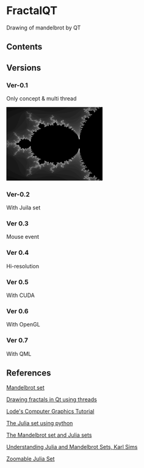 # FractalQT

Drawing of mandelbrot by QT

## Contents

## Versions

### Ver-0.1

Only concept & multi thread

<img src="screenshots/rev01.PNG" width='50%' height='50%' />

### Ver-0.2

With Juila set

### Ver 0.3

Mouse event

### Ver 0.4

Hi-resolution

### Ver 0.5

With CUDA

### Ver 0.6

With OpenGL

### Ver 0.7

With QML

## References

<a href = 'https://en.wikipedia.org/wiki/Mandelbrot_set#:~:text=The%20Mandelbrot%20set%20(%2F%CB%88m,remains%20bounded%20in%20absolute%20value.'>Mandelbrot set</a>

<a href = "https://mateuszsiedlecki.com/index.php/2020/05/27/drawing-fractals-in-qt-using-threads/">Drawing fractals in Qt using threads</a>

<a href = 'https://lodev.org/cgtutor/juliamandelbrot.html'>Lode's Computer Graphics Tutorial</a>

<a href = 'https://scipython.com/book/chapter-7-matplotlib/problems/p72/the-julia-set/'>The Julia set using python</a>

<a href='http://www.alunw.freeuk.com/mandelbrotroom.html'>The Mandelbrot set and Julia sets</a>

<a href='https://www.karlsims.com/julia.html'>
Understanding Julia and Mandelbrot Sets, Karl Sims</a>

<a href='http://bl.ocks.org/syntagmatic/3736720'>Zoomable Julia Set</a>
